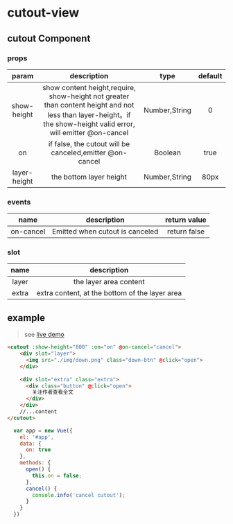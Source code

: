 # cutout-view

## cutout Component
### props
| param | description | type | default |
| :-: | :-: | :-: | :-: |
| show-height | show content height,require, show-height not greater than content height and not less than layer-height。if the show-height valid error, will emitter @on-cancel | Number,String | 0 |
| on | if false, the cutout will be canceled,emitter @on-cancel | Boolean | true |
| layer-height | the bottom layer height | Number,String | 80px |

### events
| name | description | return value |
| :-: | :-: | :-: |
| on-cancel | Emitted when cutout is canceled| return false |

### slot
| name | description|
| :-: | :-: |
| layer | the layer area content |
| extra | extra content, at the bottom of the layer area|

## example

>  see [live demo](https://jsfiddle.net/anthinkingcoder/c4guaq1n)
```html
<cutout :show-height="800" :on="on" @on-cancel="cancel">
    <div slot="layer">
      <img src="./img/down.png" class="down-btn" @click="open">
    </div>
    
    <div slot="extra" class="extra">
      <div class="button" @click="open">
        关注作者查看全文
      </div>
    </div>
    //...content
</cutout>
```
```javascript
  var app = new Vue({
    el: '#app',
    data: {
      on: true
    },
    methods: {
      open() {
        this.on = false;
      },
      cancel() {
        console.info('cancel cutout');
      }
    }
  })
```
